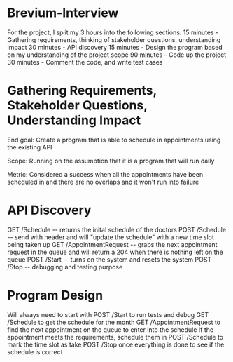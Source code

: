 # Brevium-Interview

For the project, I split my 3 hours into the following sections:
15 minutes - Gathering requirements, thinking of stakeholder questions, understanding impact
30 minutes - API discovery
15 minutes - Design the program based on my understanding of the project scope
90 minutes - Code up the project
30 minutes - Comment the code, and write test cases

# Gathering Requirements, Stakeholder Questions, Understanding Impact

End goal:
Create a program that is able to schedule in appointments using the existing API

Scope:
Running on the assumption that it is a program that will run daily

Metric:
Considered a success when all the appointments have been scheduled in and there are no overlaps and it won't run into failure

# API Discovery

GET /Schedule -- returns the inital schedule of the doctors
POST /Schedule -- send with header and will "update the schedule" with a new time slot being taken up
GET /AppointmentRequest -- grabs the next appointment request in the queue and will return a 204 when there is nothing left on the queue
POST /Start -- turns on the system and resets the system
POST /Stop -- debugging and testing purpose

# Program Design

Will always need to start with POST /Start to run tests and debug
GET /Schedule to get the schedule for the month
GET /AppointmentRequest to find the next appointment on the queue to enter into the schedule
If the appointment meets the requirements, schedule them in
POST /Schedule to mark the time slot as take
POST /Stop once everything is done to see if the schedule is correct
